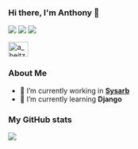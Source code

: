 ### Hi there, I'm Anthony 👋

[![](https://img.shields.io/badge/-@AnthonyHeitzeberg-%23181717?style=flat-square&logo=github)](https://github.com/AnthonyHeitzeberg)
[![](https://img.shields.io/badge/-Anthony%20Heitzeberg-blue?style=flat-square&logo=Linkedin&logoColor=white&link=https://www.linkedin.com/in/anthony-heitzeberg-5537b2179/)](https://www.linkedin.com/in/anthony-heitzeberg-5537b2179/)
[![](https://img.shields.io/badge/-a.heitzeberg007@gmail.com-c14438?style=flat-square&logo=Gmail&logoColor=white&link=mailto:a.heitzeberg007@gmail.com)](mailto:a.heitzeberg007@gmail.com)
<p align="left">
<a href="https://www.hackerrank.com/a_heitzeberg007" target="blank"><img align="center" src="https://raw.githubusercontent.com/rahuldkjain/github-profile-readme-generator/master/src/images/icons/Social/hackerrank.svg" alt="a_heitzeberg007" height="30" width="40" /></a>
</p>

### About Me
- 🔭 I’m currently working in **[Sysarb](https://www.sysarb.se/ "Sysarb's Homepage")** 
- 🌱 I’m currently learning **Django**

### My GitHub stats 

<img src="https://github-readme-stats.vercel.app/api?username=AnthonyHeitzeberg&count_private=true&show_icons=true" />


